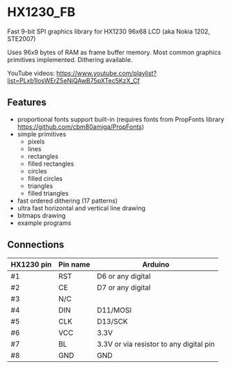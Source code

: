 # HX1230_FB
Fast 9-bit SPI graphics library for HX1230 96x68 LCD (aka Nokia 1202, STE2007)

Uses 96x9 bytes of RAM as frame buffer memory. Most common graphics primitives implemented. Dithering available.

YouTube videos:
https://www.youtube.com/playlist?list=PLxb1losWErZ5eNiQAwB75pXTec5KzX_Cf


## Features

- proportional fonts support built-in (requires fonts from PropFonts library https://github.com/cbm80amiga/PropFonts)
- simple primitives
  - pixels
  - lines
  - rectangles
  - filled rectangles
  - circles
  - filled circles
  - triangles
  - filled triangles
- fast ordered dithering (17 patterns)
- ultra fast horizontal and vertical line drawing
- bitmaps drawing
- example programs

## Connections

|HX1230 pin|Pin name| Arduino|
|--|--|--|
|#1| RST    |D6 or any digital|
|#2| CE  |D7 or any digital|
|#3| N/C     ||
|#4| DIN | D11/MOSI |
|#5| CLK  |D13/SCK|
|#6| VCC| 3.3V|
|#7| BL| 3.3V or via resistor to any digital pin|
|#8 |GND|GND|
